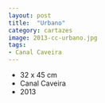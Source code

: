 ```yaml
---
layout: post
title:  "Urbano"
category: cartazes
image: 2013-cc-urbano.jpg
tags:
- Canal Caveira
---
```


- 32 x 45 cm
- Canal Caveira
- 2013

